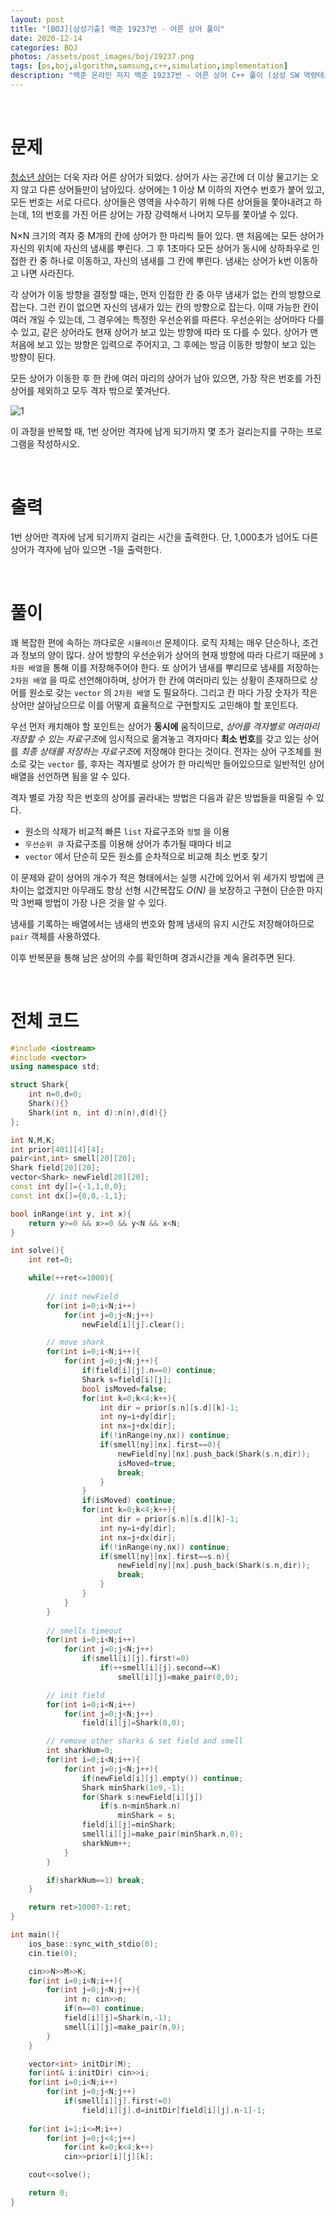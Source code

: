 ```yaml
---
layout: post
title: "[BOJ][삼성기출] 백준 19237번 - 어른 상어 풀이"
date: 2020-12-14
categories: BOJ
photos: /assets/post_images/boj/19237.png
tags: [ps,boj,algorithm,samsung,c++,simulation,implementation]
description: "백준 온라인 저지 백준 19237번 - 어른 상어 C++ 풀이 (삼성 SW 역량테스트 기출)"
---
```


<br>

# 문제

[청소년 상어](https://yjyoon-dev.github.io/boj/2020/11/17/boj-19236/)는 더욱 자라 어른 상어가 되었다. 상어가 사는 공간에 더 이상 물고기는 오지 않고 다른 상어들만이 남아있다. 상어에는 1 이상 M 이하의 자연수 번호가 붙어 있고, 모든 번호는 서로 다르다. 상어들은 영역을 사수하기 위해 다른 상어들을 쫓아내려고 하는데, 1의 번호를 가진 어른 상어는 가장 강력해서 나머지 모두를 쫓아낼 수 있다.

N×N 크기의 격자 중 M개의 칸에 상어가 한 마리씩 들어 있다. 맨 처음에는 모든 상어가 자신의 위치에 자신의 냄새를 뿌린다. 그 후 1초마다 모든 상어가 동시에 상하좌우로 인접한 칸 중 하나로 이동하고, 자신의 냄새를 그 칸에 뿌린다. 냄새는 상어가 k번 이동하고 나면 사라진다.

각 상어가 이동 방향을 결정할 때는, 먼저 인접한 칸 중 아무 냄새가 없는 칸의 방향으로 잡는다. 그런 칸이 없으면 자신의 냄새가 있는 칸의 방향으로 잡는다. 이때 가능한 칸이 여러 개일 수 있는데, 그 경우에는 특정한 우선순위를 따른다. 우선순위는 상어마다 다를 수 있고, 같은 상어라도 현재 상어가 보고 있는 방향에 따라 또 다를 수 있다. 상어가 맨 처음에 보고 있는 방향은 입력으로 주어지고, 그 후에는 방금 이동한 방향이 보고 있는 방향이 된다.

모든 상어가 이동한 후 한 칸에 여러 마리의 상어가 남아 있으면, 가장 작은 번호를 가진 상어를 제외하고 모두 격자 밖으로 쫓겨난다.

![1](https://upload.acmicpc.net/149aa507-f474-43cb-9071-1959bb83d59a/-/preview/)

이 과정을 반복할 때, 1번 상어만 격자에 남게 되기까지 몇 초가 걸리는지를 구하는 프로그램을 작성하시오.

<br>

# 출력

1번 상어만 격자에 남게 되기까지 걸리는 시간을 출력한다. 단, 1,000초가 넘어도 다른 상어가 격자에 남아 있으면 -1을 출력한다.

<br>

# 풀이

꽤 복잡한 편에 속하는 까다로운 `시뮬레이션` 문제이다. 로직 자체는 매우 단순하나, 조건과 정보의 양이 많다. 상어 방향의 우선순위가 상어의 현재 방향에 따라 다르기 때문에 `3차원 배열`을 통해 이를 저장해주어야 한다. 또 상어가 냄새를 뿌리므로 냄새를 저장하는 `2차원 배열` 을 따로 선언해야하며, 상어가 한 칸에 여러마리 있는 상황이 존재하므로 상어를 원소로 갖는 `vector` 의 `2차원 배열` 도 필요하다. 그리고 칸 마다 가장 숫자가 작은 상어만 살아남으므로 이를 어떻게 효율적으로 구현할지도 고민해야 할 포인트다.

우선 먼저 캐치해야 할 포인트는 상어가 **동시에** 움직이므로, *상어를 격자별로 여러마리 저장할 수 있는 자료구조*에 임시적으로 옮겨놓고 격자마다 **최소 번호**를 갖고 있는 상어를 *최종 상태를 저장하는 자료구조*에 저장해야 한다는 것이다. 전자는 상어 구조체를 원소로 갖는 `vector` 를, 후자는 격자별로 상어가 한 마리씩만 들어있으므로 일반적인 상어 배열을 선언하면 됨을 알 수 있다.

격자 별로 가장 작은 번호의 상어를 골라내는 방법은 다음과 같은 방법들을 떠올릴 수 있다.

- 원소의 삭제가 비교적 빠른 `list` 자료구조와 `정렬` 을 이용
- `우선순위 큐` 자료구조를 이용해 상어가 추가될 때마다 비교
- `vector` 에서 단순히 모든 원소를 순차적으로 비교해 최소 번호 찾기

이 문제와 같이 상어의 개수가 적은 형태에서는 실행 시간에 있어서 위 세가지 방법에 큰 차이는 없겠지만 아무래도 항상 선형 시간복잡도 *O(N)* 을 보장하고 구현이 단순한 마지막 3번째 방법이 가장 나은 것을 알 수 있다.

냄새를 기록하는 배열에서는 냄새의 번호와 함께 냄새의 유지 시간도 저장해야하므로 `pair` 객체를 사용하였다.

이후 반복문을 통해 남은 상어의 수를 확인하며 경과시간을 계속 올려주면 된다.

<br>

# 전체 코드

```c++
#include <iostream>
#include <vector>
using namespace std;

struct Shark{
	int n=0,d=0;
	Shark(){}
	Shark(int n, int d):n(n),d(d){}
};

int N,M,K;
int prior[401][4][4];
pair<int,int> smell[20][20];
Shark field[20][20];
vector<Shark> newField[20][20];
const int dy[]={-1,1,0,0};
const int dx[]={0,0,-1,1};

bool inRange(int y, int x){
	return y>=0 && x>=0 && y<N && x<N;
}

int solve(){
	int ret=0;

	while(++ret<=1000){
		
		// init newField
		for(int i=0;i<N;i++)
			for(int j=0;j<N;j++)
				newField[i][j].clear();

		// move shark
		for(int i=0;i<N;i++){
			for(int j=0;j<N;j++){
				if(field[i][j].n==0) continue;
				Shark s=field[i][j];
				bool isMoved=false;
				for(int k=0;k<4;k++){
					int dir = prior[s.n][s.d][k]-1;
					int ny=i+dy[dir];
					int nx=j+dx[dir];
					if(!inRange(ny,nx)) continue;
					if(smell[ny][nx].first==0){
						newField[ny][nx].push_back(Shark(s.n,dir));
						isMoved=true;
						break;
					}
				}
				if(isMoved) continue;
				for(int k=0;k<4;k++){
					int dir = prior[s.n][s.d][k]-1;
					int ny=i+dy[dir];
					int nx=j+dx[dir];
					if(!inRange(ny,nx)) continue;
					if(smell[ny][nx].first==s.n){
						newField[ny][nx].push_back(Shark(s.n,dir));
						break;
					}
				}
			}
		}
		
		// smells timeout
		for(int i=0;i<N;i++)
			for(int j=0;j<N;j++)
				if(smell[i][j].first!=0)
					if(++smell[i][j].second==K)
						smell[i][j]=make_pair(0,0);

		// init field
		for(int i=0;i<N;i++)
			for(int j=0;j<N;j++)
				field[i][j]=Shark(0,0);

		// remove other sharks & set field and smell
		int sharkNum=0;
		for(int i=0;i<N;i++){
			for(int j=0;j<N;j++){
				if(newField[i][j].empty()) continue;
				Shark minShark(1e9,-1);
				for(Shark s:newField[i][j])
					if(s.n<minShark.n)
						minShark = s;
				field[i][j]=minShark;
				smell[i][j]=make_pair(minShark.n,0);
				sharkNum++;
			}
		}

		if(sharkNum==1) break;
	}

	return ret>1000?-1:ret;
}

int main(){
	ios_base::sync_with_stdio(0);
	cin.tie(0);

	cin>>N>>M>>K;
	for(int i=0;i<N;i++){
		for(int j=0;j<N;j++){
			int n; cin>>n;
			if(n==0) continue;
			field[i][j]=Shark(n,-1);
			smell[i][j]=make_pair(n,0);
		}
	}

	vector<int> initDir(M);
	for(int& i:initDir) cin>>i;
	for(int i=0;i<N;i++)
		for(int j=0;j<N;j++)
			if(smell[i][j].first!=0)
				field[i][j].d=initDir[field[i][j].n-1]-1;
	
	for(int i=1;i<=M;i++)
		for(int j=0;j<4;j++)
			for(int k=0;k<4;k++)
			cin>>prior[i][j][k];

	cout<<solve();

	return 0;
}
```